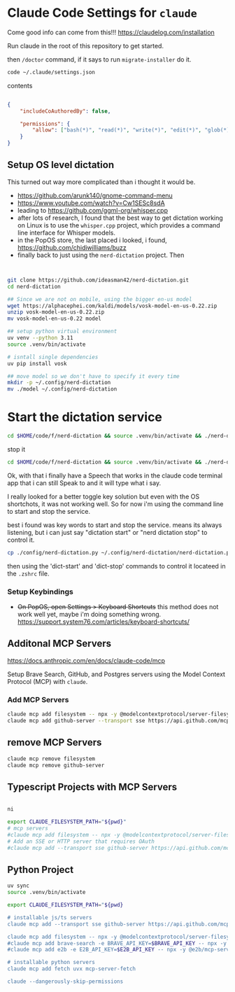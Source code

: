 # Claude Code Settings for `claude`


Come good info can come from this!!! https://claudelog.com/installation


Run claude in the root of this repository to get started.

then `/doctor` command, if it says to run `migrate-installer` do it. 



```bash
code ~/.claude/settings.json
```
contents

```json

{
    "includeCoAuthoredBy": false,

    "permissions": {
        "allow": ["bash(*)", "read(*)", "write(*)", "edit(*)", "glob(*)", "grep(*)", "task(*)", "websearch(*)"]
    }
}
```
## Setup OS level dictation 

This turned out way more complicated than i thought it would be.


- https://github.com/arunk140/gnome-command-menu
- https://www.youtube.com/watch?v=Cw1SESc8sdA
- leading to https://github.com/ggml-org/whisper.cpp
- after lots of research, I found that the best way to get dictation working on Linux is to use the `whisper.cpp` project, which provides a command line interface for Whisper models.
- in the PopOS store, the last placed i looked, i found, https://github.com/chidiwilliams/buzz
- finally back to just using the `nerd-dictation` project. Then 


```bash 


git clone https://github.com/ideasman42/nerd-dictation.git
cd nerd-dictation

## Since we are not on mobile, using the bigger en-us model 
wget https://alphacephei.com/kaldi/models/vosk-model-en-us-0.22.zip
unzip vosk-model-en-us-0.22.zip
mv vosk-model-en-us-0.22 model

## setup python virtual environment
uv venv --python 3.11
source .venv/bin/activate

# isntall single dependencies
uv pip install vosk 

## move model so we don't have to specify it every time
mkdir -p ~/.config/nerd-dictation
mv ./model ~/.config/nerd-dictation
```

# Start the dictation service

```bash
cd $HOME/code/f/nerd-dictation && source .venv/bin/activate && ./nerd-dictation begin &
```

stop it

```bash
cd $HOME/code/f/nerd-dictation && source .venv/bin/activate && ./nerd-dictation end
```

Ok, with that i finally have a Speech that works in the claude code terminal app that i can still Speak to and it will type what i say.

I really looked for a better toggle key solution but even with the OS shortchots, it was not working well. So for now i'm using the command line to start and stop the service. 

best i found was key words to start and stop the service. 
means its always listening, but i can just say "dictation start" or "nerd dictation stop" to control it.

```bash
cp ./config/nerd-dictation.py ~/.config/nerd-dictation/nerd-dictation.py 
```

then using the 'dict-start' and 'dict-stop' commands to control it locateed in the `.zshrc` file.


### Setup Keybindings
- ~~On PopOS, open Settings > Keyboard Shortcuts~~ this method does not work well yet, maybe i'm doing something wrong.
    https://support.system76.com/articles/keyboard-shortcuts/






## Additonal MCP Servers

https://docs.anthropic.com/en/docs/claude-code/mcp


Setup Brave Search, GitHub, and Postgres servers using the Model Context Protocol (MCP) with `claude`.


### Add MCP Servers
```bash
claude mcp add filesystem -- npx -y @modelcontextprotocol/server-filesystem "${pwd}"
claude mcp add github-server --transport sse https://api.github.com/mcp

```


## remove MCP Servers

```bash
claude mcp remove filesystem
claude mcp remove github-server
```


## Typescript Projects with MCP Servers


```bash

ni

export CLAUDE_FILESYSTEM_PATH="${pwd}"
# mcp servers
#claude mcp add filesystem -- npx -y @modelcontextprotocol/server-filesystem "$CLAUDE_FILESYSTEM_PATH"
# Add an SSE or HTTP server that requires OAuth
#claude mcp add --transport sse github-server https://api.github.com/mcp

```





## Python Project



```bash
uv sync
source .venv/bin/activate

export CLAUDE_FILESYSTEM_PATH="${pwd}

# installable js/ts servers
claude mcp add --transport sse github-server https://api.github.com/mcp

claude mcp add filesystem -- npx -y @modelcontextprotocol/server-filesystem "${pwd}"
#claude mcp add brave-search -e BRAVE_API_KEY=$BRAVE_API_KEY -- npx -y @modelcontextprotocol/server-brave-search
#claude mcp add e2b -e E2B_API_KEY=$E2B_API_KEY -- npx -y @e2b/mcp-server 

# installable python servers
claude mcp add fetch uvx mcp-server-fetch

claude --dangerously-skip-permissions


```


